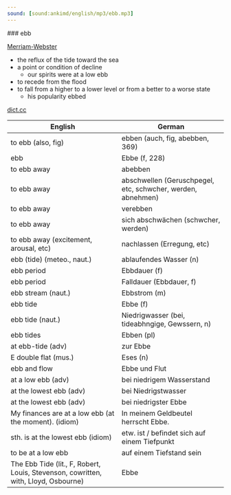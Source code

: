 ```yaml
---
sound: [sound:ankimd/english/mp3/ebb.mp3]
---
```


\### ebb

[Merriam-Webster](https://www.merriam-webster.com/dictionary/ebb)

- the reflux of the tide toward the sea
- a point or condition of decline
    - our spirits were at a low ebb
- to recede from the flood
- to fall from a higher to a lower level or from a better to a worse state
    - his popularity ebbed

[dict.cc](https://www.dict.cc/ebb)

| English        | German       |
| -------------- | ------------ |
| to ebb (also, fig) | ebben (auch, fig, abebben, 369) |
| ebb | Ebbe (f, 228) |
| to ebb away | abebben |
| to ebb away | abschwellen (Geruschpegel, etc, schwcher, werden, abnehmen) |
| to ebb away | verebben |
| to ebb away | sich abschwächen (schwcher, werden) |
| to ebb away (excitement, arousal, etc) | nachlassen (Erregung, etc) |
| ebb (tide) (meteo., naut.) | ablaufendes Wasser (n) |
| ebb period | Ebbdauer (f) |
| ebb period | Falldauer (Ebbdauer, f) |
| ebb stream (naut.) | Ebbstrom (m) |
| ebb tide | Ebbe (f) |
| ebb tide (naut.) | Niedrigwasser (bei, tideabhngige, Gewssern, n) |
| ebb tides | Ebben (pl) |
| at ebb-tide (adv) | zur Ebbe |
| E double flat <Ebb> (mus.) | Eses (n) |
| ebb and flow | Ebbe und Flut |
| at a low ebb (adv) | bei niedrigem Wasserstand |
| at the lowest ebb (adv) | bei Niedrigstwasser |
| at the lowest ebb (adv) | bei niedrigster Ebbe |
| My finances are at a low ebb (at the moment). (idiom) | In meinem Geldbeutel herrscht Ebbe. |
| sth. is at the lowest ebb (idiom) | etw. ist / befindet sich auf einem Tiefpunkt |
| to be at a low ebb | auf einem Tiefstand sein |
| The Ebb Tide (lit., F, Robert, Louis, Stevenson, cowritten, with, Lloyd, Osbourne) | Ebbe |
